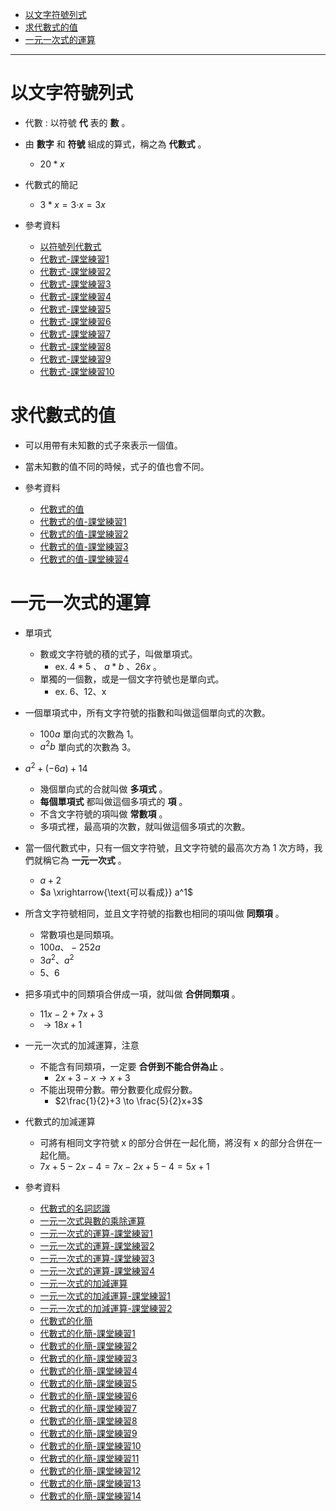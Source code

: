 * [以文字符號列式](#以文字符號列式)
* [求代數式的值](#求代數式的值)
* [一元一次式的運算](#一元一次式的運算)

---

# 以文字符號列式
- 代數 : 以符號 **代** 表的 **數** 。

- 由 **數字** 和 **符號** 組成的算式，稱之為 **代數式** 。
	- $20 * x$

- 代數式的簡記
	- $3 * x = 3‧x=3x$

- 參考資料
  - [以符號列代數式](https://www.youtube.com/watch?v=yvwSkiQ1J_U "以符號列代數式")
  - [代數式-課堂練習1](https://www.junyiacademy.org/article/43571904a1ac4ef2becbc6f19328c782 "代數式-課堂練習1")
  - [代數式-課堂練習2](https://www.junyiacademy.org/article/0c224a398da84a0fb955670f7d441eec "代數式-課堂練習2")
  - [代數式-課堂練習3](https://www.junyiacademy.org/article/2da21a11fa0b491d85189c8008c8cd87 "代數式-課堂練習3")
  - [代數式-課堂練習4](https://www.junyiacademy.org/article/da327e23c83f426b89bb297ad7cf4aac "代數式-課堂練習4")
  - [代數式-課堂練習5](https://www.junyiacademy.org/article/7e1f0bb67add4b9d85b8ab90787c5080 "代數式-課堂練習5")
  - [代數式-課堂練習6](https://www.junyiacademy.org/article/a8f6d6b7425a47afae01fa58fb613558 "代數式-課堂練習6")
  - [代數式-課堂練習7](https://www.junyiacademy.org/article/9b8ded7c1e3940009d4640efbb5cba1d "代數式-課堂練習7")
  - [代數式-課堂練習8](https://www.junyiacademy.org/article/ea20fe7434b94821891ec2329cdd766c "代數式-課堂練習8")
  - [代數式-課堂練習9](https://www.junyiacademy.org/article/85b206d191594343900a5ca92708965d "代數式-課堂練習9")
  - [代數式-課堂練習10](https://www.junyiacademy.org/article/6f3ed13351e6458bb12ed1c5a7ac8aaa "代數式-課堂練習10")

# 求代數式的值
- 可以用帶有未知數的式子來表示一個值。
- 當未知數的值不同的時候，式子的值也會不同。

- 參考資料
  - [代數式的值](https://www.youtube.com/watch?v=e6ZhNCGSdVY "代數式的值")
  - [代數式的值-課堂練習1](https://www.junyiacademy.org/article/6a380893d8fe43b887a9a471859c4aa1 "代數式的值-課堂練習1")
  - [代數式的值-課堂練習2](https://www.junyiacademy.org/article/08fa2833b1624871826e04616cf4f7f6 "代數式的值-課堂練習2")
  - [代數式的值-課堂練習3](https://www.junyiacademy.org/article/78ec619fa615413c83a6860b01337a0c "代數式的值-課堂練習3")
  - [代數式的值-課堂練習4](https://www.junyiacademy.org/article/f03bf252dd604750b113a167192b8131 "代數式的值-課堂練習4")

# 一元一次式的運算
- 單項式 
  - 數或文字符號的積的式子，叫做單項式。
	  - ex. $4*5$ 、 $a*b$ 、$26x$ 。
  - 單獨的一個數，或是一個文字符號也是單向式。
	  - ex. 6、12、x 

- 一個單項式中，所有文字符號的指數和叫做這個單向式的次數。
	- $100a$ 單向式的次數為 1。
	- $a^2b$ 單向式的次數為 3。

- $a^2 + (-6a) + 14$
	- 幾個單向式的合就叫做 **多項式** 。
	- **每個單項式** 都叫做這個多項式的 **項** 。
	- 不含文字符號的項叫做 **常數項** 。
  - 多項式裡，最高項的次數，就叫做這個多項式的次數。

- 當一個代數式中，只有一個文字符號，且文字符號的最高次方為 1 次方時，我們就稱它為 **一元一次式** 。
  - $a+2$
  - $a \xrightarrow{\text{可以看成}} a^1$

- 所含文字符號相同，並且文字符號的指數也相同的項叫做 **同類項** 。
	- 常數項也是同類項。
	- $100a 、 -252a$
	- $3a^2 、 a^2$
	- $5 、 6$

- 把多項式中的同類項合併成一項，就叫做 **合併同類項** 。
	- $11x-2+7x+3$
	- $\to 18x+1$

- 一元一次式的加減運算，注意 
  - 不能含有同類項，一定要 **合併到不能合併為止** 。
    - $2x+3-x \to x+3$
  - 不能出現帶分數。帶分數要化成假分數。
    - $2\frac{1}{2}+3 \to \frac{5}{2}x+3$

- 代數式的加減運算
	- 可將有相同文字符號 x 的部分合併在一起化簡，將沒有 x 的部分合併在一起化簡。
	- $7x+5-2x-4=7x-2x+5-4=5x+1$

- 參考資料
  - [代數式的名詞認識](https://www.youtube.com/watch?v=5kgaISTamGM "代數式的名詞認識")
  - [一元一次式與數的乘除運算](https://www.youtube.com/watch?v=imP4Ad0T0ok "一元一次式與數的乘除運算")
  - [一元一次式的運算-課堂練習1](https://www.junyiacademy.org/article/77190fbf245e4b209f69814022343600 "一元一次式的運算-課堂練習1")
  - [一元一次式的運算-課堂練習2](https://www.junyiacademy.org/article/d6c12fa62f224054a6eda4b3fc67b1b5 "一元一次式的運算-課堂練習2")
  - [一元一次式的運算-課堂練習3](https://www.junyiacademy.org/article/42a268ea17a34ebab9edacf1b70b4ed7 "一元一次式的運算-課堂練習3")
  - [一元一次式的運算-課堂練習4](https://www.junyiacademy.org/article/d879ee6e7c734b719a2aa1e4f8cb0ba3 "一元一次式的運算-課堂練習4")
  - [一元一次式的加減運算](https://www.youtube.com/watch?v=svcR-xpyDMs "一元一次式的加減運算")
  - [一元一次式的加減運算-課堂練習1](https://www.junyiacademy.org/article/0eeab70cf5ba46b0b8e14898c16abdaf "一元一次式的加減運算-課堂練習1")
  - [一元一次式的加減運算-課堂練習2](https://www.junyiacademy.org/article/a1ec4ff2ea3a40e596c63e89ba8537a6 "一元一次式的加減運算-課堂練習2")
  - [代數式的化簡](https://www.junyiacademy.org/article/8d414004681547119f1fa8d5423890ed "代數式的化簡")
  - [代數式的化簡-課堂練習1](https://www.junyiacademy.org/article/ab7fc3209c45405dac495e34bb75e19f "代數式的化簡-課堂練習1")
  - [代數式的化簡-課堂練習2](https://www.junyiacademy.org/article/e37b5958642243ab85dc67e95b3ea30e "代數式的化簡-課堂練習2")
  - [代數式的化簡-課堂練習3](https://www.junyiacademy.org/article/81ad1bb2e72b4d36aace5c55b8a48006 "代數式的化簡-課堂練習3")
  - [代數式的化簡-課堂練習4](https://www.junyiacademy.org/article/a5c8a180674e41b2bf51b851cc862c2d "代數式的化簡-課堂練習4")
  - [代數式的化簡-課堂練習5](https://www.junyiacademy.org/article/d5580ff0ee3647e591e1e26c77c148bd "代數式的化簡-課堂練習5")
  - [代數式的化簡-課堂練習6](https://www.junyiacademy.org/article/4aae4f7dbed14f1b966329bd33cb653c "代數式的化簡-課堂練習6")
  - [代數式的化簡-課堂練習7](https://www.junyiacademy.org/article/60d438cf073547fdb06abeb7de853327 "代數式的化簡-課堂練習7")
  - [代數式的化簡-課堂練習8](https://www.junyiacademy.org/article/2544be3ece924e469a2617ec3cc42a06 "代數式的化簡-課堂練習8")
  - [代數式的化簡-課堂練習9](https://www.junyiacademy.org/article/ae588693f10941ecaea96bc8c20b6e8c "代數式的化簡-課堂練習9")
  - [代數式的化簡-課堂練習10](https://www.junyiacademy.org/article/5e63ab0b5f7349968a0407ec81224640 "代數式的化簡-課堂練習10")
  - [代數式的化簡-課堂練習11](https://www.junyiacademy.org/article/b1eb160be8b949448bda95d9834ba1fd "代數式的化簡-課堂練習11")
  - [代數式的化簡-課堂練習12](https://www.junyiacademy.org/article/e53e77f66c03488ab510a434b4e672d9 "代數式的化簡-課堂練習12")
  - [代數式的化簡-課堂練習13](https://www.junyiacademy.org/article/fe94cc351466408a97bac8fad1238503 "代數式的化簡-課堂練習13")
  - [代數式的化簡-課堂練習14](https://www.junyiacademy.org/article/4b5e52b141c44f35974718afb09b10ca "代數式的化簡-課堂練習14")